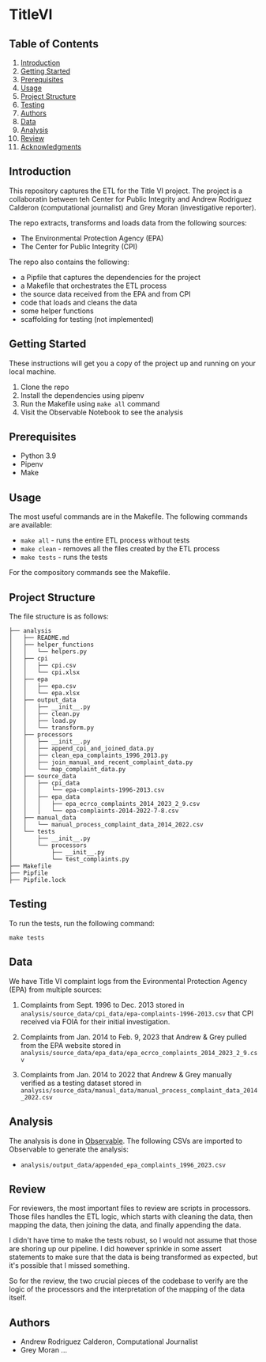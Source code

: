# TitleVI

## Table of Contents

1. [Introduction](#introduction)
2. [Getting Started](#getting-started)
3. [Prerequisites](#prerequisites)
4. [Usage](#usage)
5. [Project Structure](#project-structure)
6. [Testing](#testing)
7. [Authors](#authors)
8. [Data](#data)
9. [Analysis](#analysis)
10. [Review](#review)
11. [Acknowledgments](#acknowledgments)

## Introduction

This repository captures the ETL for the Title VI project. The project is a collaboratin between teh Center for Public Integrity and Andrew Rodriguez Calderon (computational journalist) and Grey Moran (investigative reporter).

The repo extracts, transforms and loads data from the following sources:

- The Environmental Protection Agency (EPA)
- The Center for Public Integrity (CPI)

The repo also contains the following:

- a Pipfile that captures the dependencies for the project
- a Makefile that orchestrates the ETL process
- the source data received from the EPA and from CPI
- code that loads and cleans the data
- some helper functions
- scaffolding for testing (not implemented)

## Getting Started

These instructions will get you a copy of the project up and running on your local machine.

1. Clone the repo
2. Install the dependencies using pipenv
3. Run the Makefile using `make all` command
4. Visit the Observable Notebook to see the analysis

## Prerequisites

- Python 3.9
- Pipenv
- Make

## Usage

The most useful commands are in the Makefile. The following commands are available:

- `make all` - runs the entire ETL process without tests
- `make clean` - removes all the files created by the ETL process
- `make tests` - runs the tests

For the compository commands see the Makefile.

## Project Structure

The file structure is as follows:

```
├── analysis
│   ├── README.md
│   ├── helper_functions
│   │   └── helpers.py
│   ├── cpi
│   │   ├── cpi.csv
│   │   └── cpi.xlsx
│   ├── epa
│   │   ├── epa.csv
│   │   └── epa.xlsx
│   ├── output_data
│   │   ├── __init__.py
│   │   ├── clean.py
│   │   ├── load.py
│   │   └── transform.py
│   ├── processors
│   │   ├── __init__.py
│   │   ├── append_cpi_and_joined_data.py
│   │   ├── clean_epa_complaints_1996_2013.py
│   │   ├── join_manual_and_recent_complaint_data.py
│   │   └── map_complaint_data.py
│   ├── source_data
│   │   ├── cpi_data
│   │   │   └── epa-complaints-1996-2013.csv
│   │   ├── epa_data
│   │   │   ├── epa_ecrco_complaints_2014_2023_2_9.csv
│   │   │   └── epa-complaints-2014-2022-7-8.csv
│   ├── manual_data
│   │   └── manual_process_complaint_data_2014_2022.csv
│   └── tests
│       ├── __init__.py
│       └── processors
│           ├── __init__.py
│           └── test_complaints.py
├── Makefile
├── Pipfile
├── Pipfile.lock
```

## Testing

To run the tests, run the following command:

```
make tests
```

## Data

We have Title VI complaint logs from the Evironmental Protection Agency (EPA) from multiple sources:

1. Complaints from Sept. 1996 to Dec. 2013 stored in `analysis/source_data/cpi_data/epa-complaints-1996-2013.csv` that CPI received via FOIA for their initial investigation.

2. Complaints from Jan. 2014 to Feb. 9, 2023 that Andrew & Grey pulled from the EPA website stored in `analysis/source_data/epa_data/epa_ecrco_complaints_2014_2023_2_9.csv`

3. Complaints from Jan. 2014 to 2022 that Andrew & Grey manually verified as a testing dataset stored in `analysis/source_data/manual_data/manual_process_complaint_data_2014_2022.csv`

## Analysis

The analysis is done in [Observable](https://observablehq.com/d/bca22d56bd66a046). The following CSVs are imported to Observable to generate the analysis:

- `analysis/output_data/appended_epa_complaints_1996_2023.csv`

## Review

For reviewers, the most important files to review are scripts in processors. Those files handles the ETL logic, which starts with cleaning the data, then mapping the data, then joining the data, and finally appending the data.

I didn't have time to make the tests robust, so I would not assume that those are shoring up our pipeline. I did however sprinkle in some assert statements to make sure that the data is being transformed as expected, but it's possible that I missed something.

So for the review, the two crucial pieces of the codebase to verify are the logic of the processors and the interpretation of the mapping of the data itself.

## Authors

- Andrew Rodriguez Calderon, Computational Journalist
- Grey Moran
  ...
